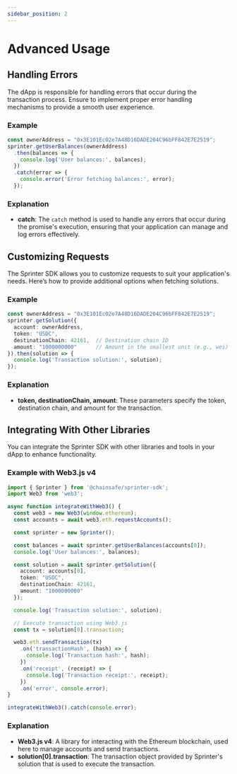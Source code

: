 ```yaml
---
sidebar_position: 2
---
```


# Advanced Usage

## Handling Errors

The dApp is responsible for handling errors that occur during the transaction process. Ensure to implement proper error handling mechanisms to provide a smooth user experience.

### Example

```typescript
const ownerAddress = "0x3E101Ec02e7A48D16DADE204C96bFF842E7E2519";
sprinter.getUserBalances(ownerAddress)
  .then(balances => {
    console.log('User balances:', balances);
  })
  .catch(error => {
    console.error('Error fetching balances:', error);
  });
```

### Explanation

- **catch**: The `catch` method is used to handle any errors that occur during the promise's execution, ensuring that your application can manage and log errors effectively.

## Customizing Requests

The Sprinter SDK allows you to customize requests to suit your application's needs. Here’s how to provide additional options when fetching solutions.

### Example

```typescript
const ownerAddress = "0x3E101Ec02e7A48D16DADE204C96bFF842E7E2519";
sprinter.getSolution({
  account: ownerAddress,
  token: "USDC",
  destinationChain: 42161,  // Destination chain ID
  amount: "1000000000"      // Amount in the smallest unit (e.g., wei)
}).then(solution => {
  console.log('Transaction solution:', solution);
});
```

### Explanation

- **token, destinationChain, amount**: These parameters specify the token, destination chain, and amount for the transaction.

## Integrating With Other Libraries

You can integrate the Sprinter SDK with other libraries and tools in your dApp to enhance functionality.

### Example with Web3.js v4

```typescript
import { Sprinter } from '@chainsafe/sprinter-sdk';
import Web3 from 'web3';

async function integrateWithWeb3() {
  const web3 = new Web3(window.ethereum);
  const accounts = await web3.eth.requestAccounts();

  const sprinter = new Sprinter();

  const balances = await sprinter.getUserBalances(accounts[0]);
  console.log('User balances:', balances);

  const solution = await sprinter.getSolution({
    account: accounts[0],
    token: "USDC",
    destinationChain: 42161,
    amount: "1000000000"
  });

  console.log('Transaction solution:', solution);

  // Execute transaction using Web3.js
  const tx = solution[0].transaction;

  web3.eth.sendTransaction(tx)
    .on('transactionHash', (hash) => {
      console.log('Transaction hash:', hash);
    })
    .on('receipt', (receipt) => {
      console.log('Transaction receipt:', receipt);
    })
    .on('error', console.error);
}

integrateWithWeb3().catch(console.error);
```

### Explanation

- **Web3.js v4**: A library for interacting with the Ethereum blockchain, used here to manage accounts and send transactions.
- **solution[0].transaction**: The transaction object provided by Sprinter's solution that is used to execute the transaction.